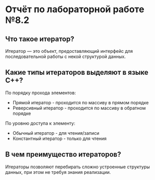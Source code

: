 # Отчёт по лабораторной работе №8.2

## Что такое итератор?

Итератор — это объект, предоставляющий интерфейс для последовательной работы с некой структурой данных.

## Какие типы итераторов выделяют в языке С++?

По порядку прохода элементов:

- Прямой итератор - проходится по массиву в прямом порядке
- Реверсивный итератор - проходится по массиву в обратном порядке

По уровню доступа к элементу:

- Обычный итератор - для чтения/записи
- Константный итератор - только для чтения

## В чем преимущество итераторов?

Итераторы позволяют перебирать сложно устроенные структуры данных, при этом не требуя знания реализации.
